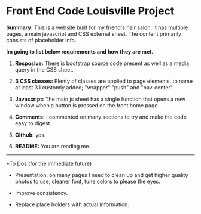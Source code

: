 # Front End Code Louisville Project

**Summary:** This is a website built for my friend's hair salon. It has multiple pages, a main javascript and CSS external sheet. The content primarily consists of placeholder info. 

**Im going to list below requirements and how they are met.**

1.  **Resposive:** There is bootstrap source code present as well as a media query in the CSS sheet.

2.  **3 CSS classes:** Plenty of classes are applied to page elements, to name at least 3 I customly added; "wrapper" "push" and "nav-center". 

3.  **Javascript:** The main.js sheet has a single function that opens a new window when a button is pressed on the front home page.

4.  **Comments:** I commented on many sections to try and make the code easy to digest.

5.  **Github:** yes.

6.  **README:** You are reading me.

--------------------------------------------------------------------------------------------

*To Dos (for the immediate future)

- Presentation: on many pages I need to clean up and get higher quality photos to use, cleaner font, tune colors to please the eyes.

- Improve consistency.

- Replace place holders with actual information.
